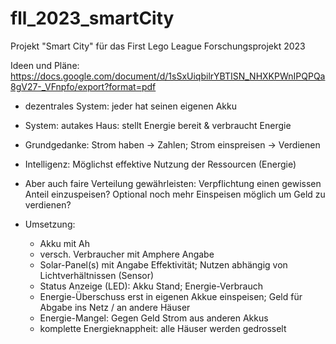 # fll_2023_smartCity
Projekt "Smart City" für das First Lego League Forschungsprojekt 2023

Ideen und Pläne: https://docs.google.com/document/d/1sSxUiqbilrYBTISN_NHXKPWnIPQPQa8gV27-_VFnpfo/export?format=pdf

 * dezentrales System: jeder hat seinen eigenen Akku
 * System: autakes Haus: stellt Energie bereit & verbraucht Energie
 * Grundgedanke: Strom haben -> Zahlen; Strom einspreisen -> Verdienen
 * Intelligenz: Möglichst effektive Nutzung der Ressourcen (Energie) 
 * Aber auch faire Verteilung gewährleisten: Verpflichtung einen gewissen Anteil einzuspeisen? Optional noch mehr Einspeisen möglich um Geld zu verdienen?

 * Umsetzung:
    - Akku mit Ah
    - versch. Verbraucher mit Amphere Angabe
    - Solar-Panel(s) mit Angabe Effektivität; Nutzen abhängig von Lichtverhältnissen (Sensor)
    - Status Anzeige (LED): Akku Stand; Energie-Verbrauch
    - Energie-Überschuss erst in eigenen Akkue einspeisen; Geld für Abgabe ins Netz / an andere Häuser 
    - Energie-Mangel: Gegen Geld Strom aus anderen Akkus
    - komplette Energieknappheit: alle Häuser werden gedrosselt

